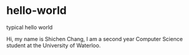 # hello-world
typical hello world

Hi, my name is Shichen Chang, I am a second year Computer Science student at the University of Waterloo.
